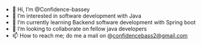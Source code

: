 - 👋 Hi, I’m @Confidence-bassey
- 👀 I’m interested in software development with Java
- 🌱 I’m currently learning Backend software development with Spring boot
- 💞️ I’m looking to collaborate on fellow java developers
- 📫 How to reach me; do me a mail on @confidencebass2@gmail.com

<!---
Confidence-bassey/Confidence-bassey is a ✨ special ✨ repository because its `README.md` (this file) appears on your GitHub profile.
You can click the Preview link to take a look at your changes.
--->
